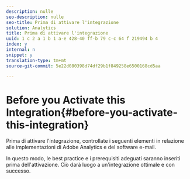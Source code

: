 ```yaml
---
description: nulle
seo-description: nulle
seo-title: Prima di attivare l'integrazione
solution: Analytics
title: Prima di attivare l'integrazione
uuid: 1 c 2 a 1 b 1 a-e 428-40 ff-b 79 c-c 64 f 219494 b 4
index: y
internal: n
snippet: y
translation-type: tm+mt
source-git-commit: 5e22d080398d74df29b1f849258e6500168cd5aa

---
```



# Before you Activate this Integration{#before-you-activate-this-integration}

Prima di attivare l'integrazione, controllate i seguenti elementi in relazione alle implementazioni di Adobe Analytics e del software e-mail.

In questo modo, le best practice e i prerequisiti adeguati saranno inseriti prima dell'attivazione. Ciò darà luogo a un'integrazione ottimale e con successo.
